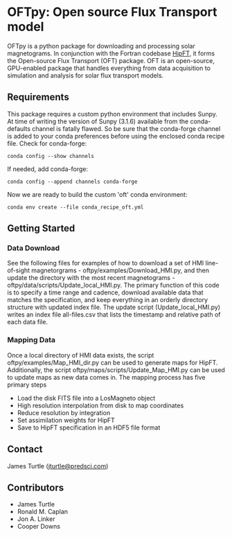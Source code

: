 # OFTpy: Open source Flux Transport model

OFTpy is a python package for downloading and processing solar magnetograms.  In conjunction with
the Fortran codebase [HipFT](https://github.com/predsci/HipFT), it forms the Open-source Flux Transport
(OFT) package.  OFT is an open-source, GPU-enabled package that handles everything from data acquisition 
to simulation and analysis for solar flux transport models.

## Requirements

This package requires a custom python environment that includes Sunpy.  
At time of writing the version of Sunpy (3.1.6) available from the 
conda-defaults channel is fatally flawed.  So be sure that the conda-forge 
channel is added to your conda preferences before using the enclosed 
conda recipe file.  Check for conda-forge:
```
conda config --show channels
```
If needed, add conda-forge:
```
conda config --append channels conda-forge
```
Now we are ready to build the custom 'oft' conda environment:

```
conda env create --file conda_recipe_oft.yml
```

## Getting Started
### Data Download
See the following files for examples of how to download a set of HMI line-of-sight
magnetorgrams - oftpy/examples/Download_HMI.py, and then update the directory with
the most recent magnetograms - oftpy/data/scripts/Update_local_HMI.py.  The primary 
function of this code is to specify a time range and cadence, download 
available data that matches the specification, and keep everything in an orderly
directory structure with updated index file.  The update script (Update_local_HMI.py)
writes an index file all-files.csv that lists the timestamp and relative path of 
each data file.

### Mapping Data
Once a local directory of HMI data exists, the script oftpy/examples/Map_HMI_dir.py
can be used to generate maps for HipFT.  Additionally, the script 
oftpy/maps/scripts/Update_Map_HMI.py can be used to update maps as new data comes 
in.  The mapping process has five primary steps
- Load the disk FITS file into a LosMagneto object
- High resolution interpolation from disk to map coordinates
- Reduce resolution by integration
- Set assimilation weights for HipFT
- Save to HipFT specification in an HDF5 file format

## Contact

James Turtle ([jturtle@predsci.com](mailto:jturtle@predsci.com))

## Contributors

- James Turtle
- Ronald M. Caplan
- Jon A. Linker
- Cooper Downs
